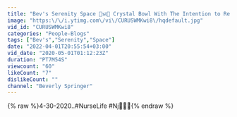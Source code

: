 ```yaml
---
title: "Bev's Serenity Space 💜🕉🙏 Crystal Bowl With The Intention to Release ."
image: "https:\/\/i.ytimg.com\/vi\/CURUSWMKwi8\/hqdefault.jpg"
vid_id: "CURUSWMKwi8"
categories: "People-Blogs"
tags: ["Bev's","Serenity","Space"]
date: "2022-04-01T20:55:54+03:00"
vid_date: "2020-05-01T01:12:23Z"
duration: "PT7M54S"
viewcount: "60"
likeCount: "7"
dislikeCount: ""
channel: "Beverly Springer"
---
```

{% raw %}4-30-2020..#NurseLife #Nj💜😷🙏{% endraw %}
